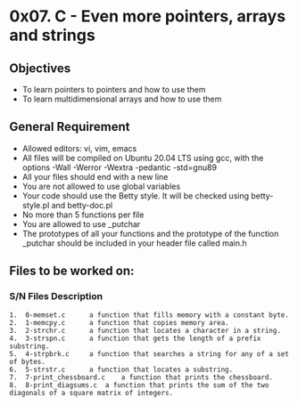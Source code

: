 # 0x07. C - Even more pointers, arrays and strings
## Objectives
* To learn pointers to pointers and how to use them
* To learn multidimensional arrays and how to use them
## General Requirement
* Allowed editors: vi, vim, emacs
* All files will be compiled on Ubuntu 20.04 LTS using gcc, with the options -Wall -Werror -Wextra -pedantic -std=gnu89
* All your files should end with a new line
* You are not allowed to use global variables
* Your code should use the Betty style. It will be checked using betty-style.pl and betty-doc.pl
* No more than 5 functions per file
* You are allowed to use _putchar
* The prototypes of all your functions and the prototype of the function _putchar should be included in your header file called main.h
## Files to be worked on:
###	S/N	Files			Description
	1.	0-memset.c		a function that fills memory with a constant byte.
	2.	1-memcpy.c		a function that copies memory area.
	3.	2-strchr.c		a function that locates a character in a string.
	4.	3-strspn.c		a function that gets the length of a prefix substring.
	5.	4-strpbrk.c		a function that searches a string for any of a set of bytes.
	6.	5-strstr.c	 	a function that locates a substring.
	7.	7-print_chessboard.c	a function that prints the chessboard.
	8.	8-print_diagsums.c	a function that prints the sum of the two diagonals of a square matrix of integers.
